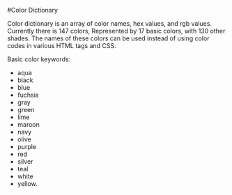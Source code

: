 #Color Dictionary

Color dictionary is an array of color names, hex values, and rgb values. Currently there is 147 colors, Represented by 17 basic colors, with 130 other shades. The names of these colors can be used instead of using color codes in various HTML tags and CSS.

Basic color keywords:
* aqua
* black
* blue
* fuchsia
* gray
* green
* lime
* maroon
* navy
* olive
* purple
* red
* silver
* teal
* white
* yellow.

